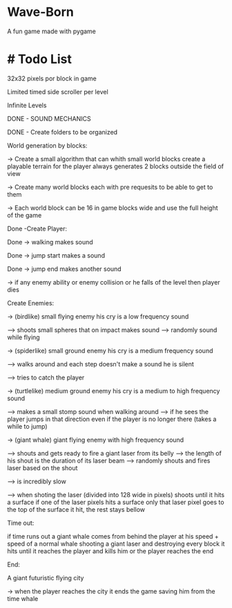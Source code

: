 # Wave-Born
A fun game made with pygame

# # Todo List

32x32 pixels por block in game

Limited timed side scroller per level

Infinite Levels


DONE - SOUND MECHANICS


DONE - Create folders to be organized


World generation by blocks:

-> Create a small algorithm that can whith small world blocks create a playable terrain for the player always generates 2 blocks outside the field of view

-> Create many world blocks each with pre requesits to be able to get to them

-> Each world block can be 16 in game blocks wide and use the full height of the game


Done -Create Player:

Done -> walking makes sound

Done -> jump start makes a sound

Done -> jump end makes another sound

-> if any enemy ability or enemy collision or he falls of the level then player dies


Create Enemies:

-> (birdlike) small flying enemy his cry is a low frequency sound

--> shoots small spheres that on impact makes sound
--> randomly sound while flying

-> (spiderlike) small ground enemy his cry is a medium frequency sound

--> walks around and each step doesn't make a sound he is silent

--> tries to catch the player

-> (turtlelike) medium ground enemy his cry is a medium to high frequency sound

--> makes a small stomp sound when walking around
--> if he sees the player jumps in that direction even if the player is no longer there (takes a while to jump)

-> (giant whale) giant flying enemy with high frequency sound

--> shouts and gets ready to fire a giant laser from its belly
--> the length of his shout is the duration of its laser beam
--> randomly shouts and fires laser based on the shout

--> is incredibly slow

--> when shoting the laser (divided into 128 wide in pixels) shoots until it hits a surface if one of the laser pixels hits a surface only that laser pixel goes to the top of the surface it hit, the rest stays bellow


Time out:

if time runs out a giant whale comes from behind the player at his speed + speed of a normal whale shooting a giant laser and destroying every block it hits until it reaches the player and kills him or the player reaches the end


End:

A giant futuristic flying city

-> when the player reaches the city it ends the game saving him from the time whale
